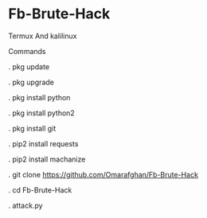 # Fb-Brute-Hack
Termux And kalilinux 

Commands 


 .  pkg update

 .  pkg upgrade

 .  pkg install python

 .  pkg install python2

 .  pkg install git

 .  pip2 install requests

 .  pip2 install machanize

 .  git clone https://github.com/Omarafghan/Fb-Brute-Hack
  
 .  cd Fb-Brute-Hack
 
 .  attack.py
